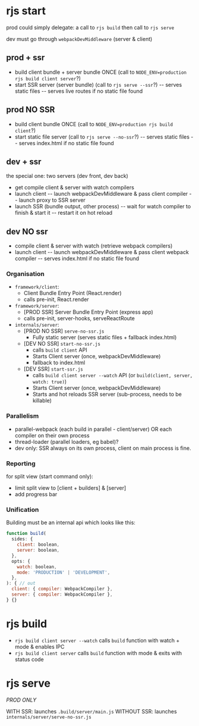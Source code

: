 # rjs start

prod could simply delegate: a call to `rjs build` then call to `rjs serve`

dev must go through `webpackDevMiddleware` (server & client)

## prod + ssr

- build client bundle + server bundle ONCE (call to `NODE_ENV=production rjs build client server`?)
- start SSR server (server bundle) (call to `rjs serve --ssr`?)
-- serves static files
-- serves live routes if no static file found

## prod NO SSR

- build client bundle ONCE (call to `NODE_ENV=production rjs build client`?)
- start static file server (call to `rjs serve --no-ssr`?)
-- serves static files
-- serves index.html if no static file found

## dev + ssr

the special one: two servers (dev front, dev back)

- get compile client & server with watch compilers
- launch client
-- launch webpackDevMiddleware & pass client compiler
-- launch proxy to SSR server
- launch SSR (bundle output, other process)
-- wait for watch compiler to finish & start it
-- restart it on hot reload

## dev NO ssr

- compile client & server with watch (retrieve webpack compilers)
- launch client
-- launch webpackDevMiddleware & pass client webpack compiler
-- serves index.html if no static file found

### Organisation

- `framework/client`:
  - Client Bundle Entry Point (React.render)
  - calls pre-init, React.render
- `framework/server`:
  - [PROD SSR] Server Bundle Entry Point (express app)
  - calls pre-init, server-hooks, serveReactRoute
- `internals/server`:
  - [PROD NO SSR] `serve-no-ssr.js`
    - Fully static server (serves static files + fallback index.html)
  - [DEV NO SSR] `start-no-ssr.js`
    - calls `build client` API
    - Starts Client server (once, webpackDevMiddleware)
    - fallback to index.html
  - [DEV SSR] `start-ssr.js`
    - calls `build client server --watch` API (or `build(client, server, watch: true)`)
    - Starts Client server (once, webpackDevMiddleware)
    - Starts and hot reloads SSR server (sub-process, needs to be killable)

### Parallelism

- parallel-webpack (each build in parallel - client/server) OR each compiler on their own process
- thread-loader (parallel loaders, eg babel)?
- dev only: SSR always on its own process, client on main process is fine.

### Reporting

for split view (start command only):

- limit split view to [client + builders] & [server]
- add progress bar

### Unification

Building must be an internal api which looks like this:

```javascript
function build(
  sides: {
    client: boolean,
    server: boolean,
  }, 
  opts: {
    watch: boolean,
    mode: 'PRODUCTION' | 'DEVELOPMENT',
  },
): { // out
  client: { compiler: WebpackCompiler },
  server: { compiler: WebpackCompiler },
} {}
```

# rjs build

- `rjs build client server --watch` calls `build` function with watch + mode & enables IPC
- `rjs build client server` calls `build` function with mode & exits with status code

# rjs serve

*PROD ONLY*

WITH SSR: launches `.build/server/main.js`
WITHOUT SSR: launches `internals/server/serve-no-ssr.js`
